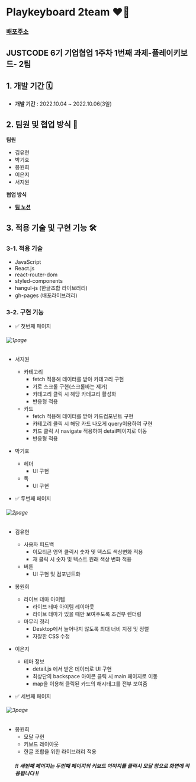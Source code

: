 # Playkeyboard 2team ❤️‍🔥 
### __[배포주소](https://2021bong.github.io/playkeyboard-2team/)__ 

## JUSTCODE 6기 기업협업 1주차 1번째 과제-플레이키보드- 2팀

## 1. 개발 기간 🗓

- __개발 기간__  : 2022.10.04 ~ 2022.10.06(3일)

## 2. 팀원 및 협업 방식 🤹

**팀원**
   - 김유현
   - 박기호
   - 봉원희
   - 이은지
   - 서지원

**협업 방식**
- __[팀 노션](https://www.notion.so/wecode/Team7-JGUD-895618b19f4941dabc8961ff0e1b16cf)__

## 3. 적용 기술 및 구현 기능 🛠

### 3-1. 적용 기술 

   - JavaScript
   - React.js
   - react-router-dom
   - styled-components
   - hangul-js (한글조합 라이브러리)
   - gh-pages (배포라이브러리)

### 3-2. 구현 기능
- ✅ 첫번째 페이지
###### ![1page](https://user-images.githubusercontent.com/49029756/194371552-48e0cf9d-aa33-477c-86a2-c386beeff2ad.gif)

  - 서지원
    - 카테고리 
      - fetch 적용해 데이터를 받아 카테고리 구현
      - 가로 스크롤 구현(스크롤바는 제거)
      - 카테고리 클릭 시 해당 카테고리 활성화
      - 반응형 적용
    - 카드
      - fetch 적용해 데이터를 받아 카드컴포넌트 구현
      - 카테고리 클릭 시 해당 카드 나오게 query이용하여 구현 
      - 카드 클릭 시 navigate 적용하여 detail페이지로 이동
      - 반응형 적용
      
  - 박기호
    - 헤더 
      - UI 구현
    - 독
      - UI 구현
      
- ✅ 두번째 페이지
###### ![2page](https://user-images.githubusercontent.com/49029756/194371587-1f201809-0e4e-41e0-99f1-a88fbad14c83.gif)
  - 김유현
    - 사용자 피드백
      - 이모티콘 영역 클릭시 숫자 및 텍스트 색상변화 적용
      - 재 클릭 시 숫자 및 텍스트 원래 색상 변화 적용
    - 버튼 
      - UI 구현 및 컴포넌트화
      
  - 봉원희
    - 라이브 테마 아이템
      - 라이브 테마 아이템 레이아웃
      - 라이브 테마가 있을 때만 보여주도록 조건부 렌더링
    - 마무리 정리
      - Desktop에서 늘어나지 않도록 최대 너비 지정 및 정렬
      - 자잘한 CSS 수정
   
  - 이은지
    - 테마 정보
      - detail.js 에서 받은 데이터로 UI 구현
      - 최상단의 backspace 아이콘 클릭 시 main 페이지로 이동
      - map을 이용해 클릭된 카드의 해시태그를 전부 보여줌
      
- ✅ 세번째 페이지
###### ![3page](https://user-images.githubusercontent.com/49029756/194371593-f2560667-a6f4-40de-abeb-6316041ac4fb.gif)
  - 봉원희
    - 모달 구현
    - 키보드 레이아웃
    - 한글 조합을 위한 라이브러리 적용
    ##### !! 세번째 페이지는 두번째 페이지의 키보드 이미지를 클릭시 모달 창으로 화면에 적용됩니다 !!
 

